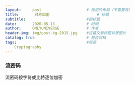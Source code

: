 ```yaml
---
layout:     post                    # 使用的布局（不需要改）
title:       对称加密                     # 标题 
subtitle:                           #副标题
date:       2020-05-13              # 时间
author:     ONLYUNIVERSE            # 作者
header-img: img/post-bg-2015.jpg    #这篇文章标题背景图片
catalog: true                       # 是否归档
tags:                               #标签
    Cryptography
---
```


### 流密码

流密码按字符或比特逐位加密
